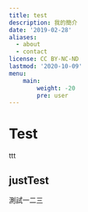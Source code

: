 ```yaml
---
title: test
description: 我的簡介
date: '2019-02-28'
aliases:
  - about
  - contact
license: CC BY-NC-ND
lastmod: '2020-10-09'
menu:
    main: 
        weight: -20
        pre: user
---
```


# Test

ttt

## justTest

測試一二三
